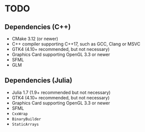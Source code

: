 # TODO

## Dependencies (C++)

+ CMake 3.12 (or newer)
+ C++ compiler supporting C++17, such as GCC, Clang or MSVC
+ GTK4 (4.10+ recommended, but not necessary)
+ Graphics Card supporting OpenGL 3.3 or newer
+ SFML
+ GLM

## Dependencies (Julia)

+ Julia 1.7 (1.9+ recommended but not necessary)
+ GTK4 (4.10+ recommended, but not necessary)
+ Graphics Card supporting OpenGL 3.3 or newer
+ SFML
+ `CxxWrap`
+ `BinaryBuilder`
+ `StaticArrays`